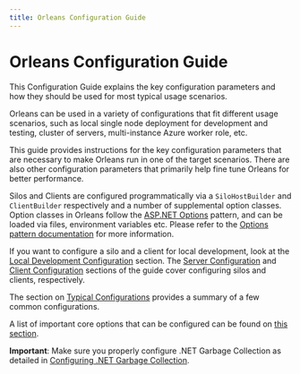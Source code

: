 ```yaml
---
title: Orleans Configuration Guide
---
```


# Orleans Configuration Guide

This Configuration Guide explains the key configuration parameters and how they should be used for most typical usage scenarios.

Orleans can be used in a variety of configurations that fit different usage scenarios, such as local single node deployment for development and testing, cluster of servers, multi-instance Azure worker role, etc. 

This guide provides instructions for the key configuration parameters that are necessary to make Orleans run in one of the target scenarios. There are also other configuration parameters that primarily help fine tune Orleans for better performance.

Silos and Clients are configured programmatically via a `SiloHostBuilder` and `ClientBuilder` respectively and a number of supplemental option classes.
Option classes in Orleans follow the [ASP.NET Options](https://docs.microsoft.com/en-us/aspnet/core/fundamentals/configuration/options/) pattern, and can be loaded via files, environment variables etc.
Please refer to the [Options pattern documentation](https://docs.microsoft.com/en-us/aspnet/core/fundamentals/configuration/options/) for more information.

If you want to configure a silo and a client for local development, look at the [Local Development Configuration](local_development_configuration.md) section.
The [Server Configuration](server_configuration.md) and [Client Configuration](client_configuration.md) sections of the guide cover configuring silos and clients, respectively. 
 
 The section on [Typical Configurations](typical_configurations.md) provides a summary of a few common configurations.

 A list of important core options that can be configured can be found on [this section](list_of_options_classes.md).

**Important**: Make sure you properly configure .NET Garbage Collection as detailed in [Configuring .NET Garbage Collection](configuring_.NET_garbage_collection.md).
